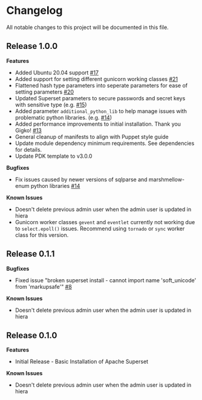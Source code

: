 # Changelog

All notable changes to this project will be documented in this file.

## Release 1.0.0
**Features**
* Added Ubuntu 20.04 support [#17](https://github.com/jortencio/superset/pull/17)
* Added support for setting different gunicorn working classes [#21](https://github.com/jortencio/superset/pull/21)
* Flattened hash type parameters into seperate parameters for ease of setting parameters [#20](https://github.com/jortencio/superset/pull/20)
* Updated Superset parameters to secure passwords and secret keys with sensitive type (e.g. [#15](https://github.com/jortencio/superset/pull/15))
* Added parameter `additional_python_lib` to help manage issues with problematic python libraries. (e.g. [#14](https://github.com/jortencio/superset/pull/14))
* Added performance improvements to initial installation.  Thank you Gigko! [#13](https://github.com/jortencio/superset/pull/13)
* General cleanup of manifests to align with Puppet style guide
* Update module dependency minimum requirements.  See dependencies for details.
* Update PDK template to v3.0.0

**Bugfixes**
* Fix issues caused by newer versions of sqlparse and marshmellow-enum python libraries [#14](https://github.com/jortencio/superset/pull/14)

**Known Issues**
* Doesn't delete previous admin user when the admin user is updated in hiera
* Gunicorn worker classes `gevent` and `eventlet` currently not working due to `select.epoll()` issues.  Recommend using `tornado` or `sync` worker class for this version.

## Release 0.1.1
**Bugfixes**
* Fixed issue "broken superset install - cannot import name 'soft_unicode' from 'markupsafe'" [#8](https://github.com/jortencio/superset/issues/8)

**Known Issues**
* Doesn't delete previous admin user when the admin user is updated in hiera

## Release 0.1.0

**Features**
* Initial Release - Basic Installation of Apache Superset

**Known Issues**
* Doesn't delete previous admin user when the admin user is updated in hiera
